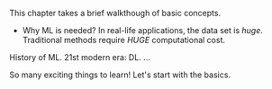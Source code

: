 This chapter takes a brief walkthough of basic concepts.

- Why ML is needed?
In real-life applications, the data set is *huge*.
Traditional methods require *HUGE* computational cost.

History of ML.
21st modern era: DL.
...

So many exciting things to learn!
Let's start with the basics.